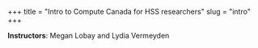 +++
title = "Intro to Compute Canada for HSS researchers"
slug = "intro"
+++

**Instructors**: Megan Lobay and Lydia Vermeyden
